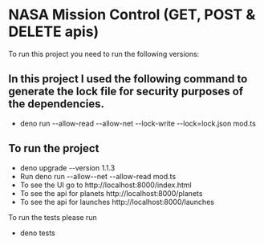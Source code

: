 # NASA Mission Control (GET, POST & DELETE apis)

To run this project you need to run the following versions: 

## In this project I used the following command to generate the lock file for security purposes of the dependencies.

- deno run --allow-read --allow-net --lock-write --lock=lock.json mod.ts

## To run the project

- deno upgrade --version 1.1.3
- Run deno run --allow--net --allow-read mod.ts
- To see the UI go to http://localhost:8000/index.html
- To see the api for planets http://localhost:8000/planets
- To see the api for launches http://localhost:8000/launches


To run the tests please run
- deno tests